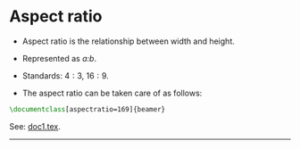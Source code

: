 # Aspect ratio
* Aspect ratio is the relationship between width and height.
* Represented as <em>a:b</em>.
* Standards: $4:3$, $16:9$.

* The aspect ratio can be taken care of as follows:
```tex
\documentclass[aspectratio=169]{beamer}
```

See: [doc1.tex](https://github.com/0x50-0x42/latex/blob/LaTeX/Topic6/session6/doc1.tex).

---
